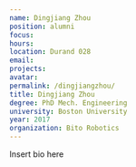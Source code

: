 ```yaml
---
name: Dingjiang Zhou
position: alumni
focus:
hours:
location: Durand 028
email:
projects:
avatar: 
permalink: /dingjiangzhou/
title: Dingjiang Zhou
degree: PhD Mech. Engineering
university: Boston University
year: 2017
organization: Bito Robotics
---
```


Insert bio here